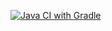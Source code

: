 [![Java CI with Gradle](https://github.com/NikitaLeon/SQL2/actions/workflows/gradle.yml/badge.svg)](https://github.com/NikitaLeon/SQL2/actions/workflows/gradle.yml)
